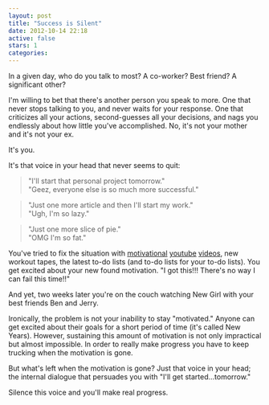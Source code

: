 ```yaml
---
layout: post
title: "Success is Silent"
date: 2012-10-14 22:18
active: false
stars: 1
categories: 
---
```


In a given day, who do you talk to most? A co-worker? Best friend? A significant other?

I'm willing to bet that there's another person you speak to more. One that never stops talking to you, and never waits for your response. One that criticizes all your actions, second-guesses all your decisions, and nags you endlessly about how little you've accomplished. No, it's not your mother and it's not your ex. 

It's you. 

It's that voice in your head that never seems to quit: 
<blockquote>"I'll start that personal project tomorrow."<br>
"Geez, everyone else is so much more successful."</blockquote>
<blockquote>"Just one more article and then I'll start my work."<br>
"Ugh, I'm so lazy."</blockquote>
<blockquote>"Just one more slice of pie."<br>
  "OMG I'm so fat."</blockquote>

You've tried to fix the situation with <a href="http://www.youtube.com/watch?v=btPJPFnesV4">motivational</a> <a href="http://www.youtube.com/watch?v=lsSC2vx7zFQ">youtube</a> <a href="http://www.youtube.com/watch?v=lSM1mvMypWU">videos</a>, new workout tapes, the latest to-do lists (and to-do lists for your to-do lists). You get excited about your new found motivation. "I got this!!! There's no way I can fail this time!!"

And yet, two weeks later you're on the couch watching New Girl with your best friends Ben and Jerry.

Ironically, the problem is not your inability to stay "motivated." Anyone can get excited about their goals for a short period of time (it's called New Years). However, sustaining this amount of motivation is not only impractical but almost impossible. In order to really make progress you have to keep trucking when the motivation is gone.

But what's left when the motivation is gone? Just that voice in your head; the internal dialogue that persuades you with "I'll get started...tomorrow." 

Silence this voice and you'll make real progress.
